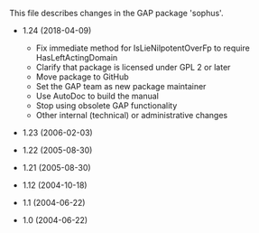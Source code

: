 This file describes changes in the GAP package 'sophus'.

* 1.24 (2018-04-09)

  - Fix immediate method for IsLieNilpotentOverFp to require HasLeftActingDomain
  - Clarify that package is licensed under GPL 2 or later
  - Move package to GitHub
  - Set the GAP team as new package maintainer
  - Use AutoDoc to build the manual
  - Stop using obsolete GAP functionality
  - Other internal (technical) or administrative changes

* 1.23 (2006-02-03)

* 1.22 (2005-08-30)

* 1.21 (2005-08-30)

* 1.12 (2004-10-18)

* 1.1 (2004-06-22)

* 1.0 (2004-06-22)
